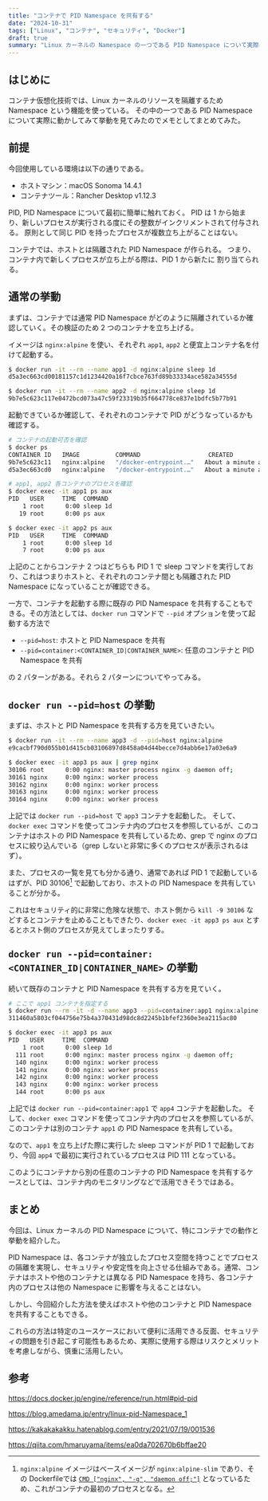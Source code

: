 ```yaml
---
title: "コンテナで PID Namespace を共有する"
date: "2024-10-31"
tags: ["Linux", "コンテナ", "セキュリティ", "Docker"]
draft: true
summary: "Linux カーネルの Namespace の一つである PID Namespace について実際にコンテナでどのように隔離・共有されるのか挙動を見てみた際のメモ"
---
```


## はじめに

コンテナ仮想化技術では、Linux カーネルのリソースを隔離するため Namespace という機能を使っている。
その中の一つである PID Namespace について実際に動かしてみて挙動を見てみたのでメモとしてまとめてみた。

## 前提

今回使用している環境は以下の通りである。

- ホストマシン：macOS Sonoma 14.4.1
- コンテナツール：Rancher Desktop v1.12.3

PID, PID Namespace について最初に簡単に触れておく。
PID は 1 から始まり、新しいプロセスが実行される度にその整数がインクリメントされて付与される。
原則として同じ PID を持ったプロセスが複数立ち上がることはない。

コンテナでは、ホストとは隔離された PID Namespace が作られる。
つまり、コンテナ内で新しくプロセスが立ち上がる際は、PID 1 から新たに 割り当てられる。

## 通常の挙動

まずは、コンテナでは通常 PID Namespace がどのように隔離されているか確認していく。その検証のため 2 つのコンテナを立ち上げる。

イメージは `nginx:alpine` を使い、それぞれ `app1`, `app2` と便宜上コンテナ名を付けて起動する。

```sh
$ docker run -it --rm --name app1 -d nginx:alpine sleep 1d
d5a3ec663cd00181157c1d1234420a16f7cbce763fd89b33334ace582a34555d

$ docker run -it --rm --name app2 -d nginx:alpine sleep 1d
9b7e5c623c117e0472bcd073a47c59f23319b35f664778ce837e1bdfc5b77b91
```

起動できているか確認して、それぞれのコンテナで PID がどうなっているかも確認する。

```sh
# コンテナの起動可否を確認
$ docker ps
CONTAINER ID   IMAGE          COMMAND                   CREATED              STATUS              PORTS     NAMES
9b7e5c623c11   nginx:alpine   "/docker-entrypoint.…"   About a minute ago   Up About a minute   80/tcp    app2
d5a3ec663cd0   nginx:alpine   "/docker-entrypoint.…"   About a minute ago   Up About a minute   80/tcp    app1

# app1, app2 各コンテナのプロセスを確認
$ docker exec -it app1 ps aux
PID   USER     TIME  COMMAND
    1 root      0:00 sleep 1d
   19 root      0:00 ps aux

$ docker exec -it app2 ps aux
PID   USER     TIME  COMMAND
    1 root      0:00 sleep 1d
    7 root      0:00 ps aux
```

上記のことからコンテナ 2 つはどちらも PID 1 で sleep コマンドを実行しており、これはつまりホストと、それぞれのコンテナ間とも隔離された PID Namespace になっていることが確認できる。

一方で、コンテナを起動する際に既存の PID Namespace を共有することもできる。その方法としては、`docker run` コマンドで `--pid` オプションを使って起動する方法で

- `--pid=host`: ホストと PID Namespace を共有
- `--pid=container:<CONTAINER_ID|CONTAINER_NAME>`: 任意のコンテナと PID Namespace を共有

の 2 パターンがある。それら 2 パターンについてやってみる。

## `docker run --pid=host` の挙動

まずは、ホストと PID Namespace を共有する方を見ていきたい。

```sh
$ docker run -it --rm --name app3 -d --pid=host nginx:alpine
e9cacbf790d055b01d415cb03106897d8458a04d44becce7d4abb6e17a03e6a9

$ docker exec -it app3 ps aux | grep nginx
30106 root      0:00 nginx: master process nginx -g daemon off;
30161 nginx     0:00 nginx: worker process
30162 nginx     0:00 nginx: worker process
30163 nginx     0:00 nginx: worker process
30164 nginx     0:00 nginx: worker process
```

上記では `docker run --pid=host` で `app3` コンテナを起動した。
そして、`docker exec` コマンドを使ってコンテナ内のプロセスを参照しているが、このコンテナはホストの PID Namespace を共有しているため、grep で nginx のプロセスに絞り込んでいる（grep しないと非常に多くのプロセスが表示されるはず）。

また、プロセスの一覧を見ても分かる通り、通常であれば PID 1 で起動しているはずが、PID 30106[^1] で起動しており、ホストの PID Namespace を共有していることが分かる。

これはセキュリティ的に非常に危険な状態で、ホスト側から `kill -9 30106` などするとコンテナを止めることもできたり、`docker exec -it app3 ps aux` とするとホスト側のプロセスが見えてしまったりする。

## `docker run --pid=container:<CONTAINER_ID|CONTAINER_NAME>` の挙動

続いて既存のコンテナと PID Namespace を共有する方を見ていく。

```sh
# ここで app1 コンテナを指定する
$ docker run --rm -it -d --name app3 --pid=container:app1 nginx:alpine
311460a5803cf044756e75b4a370431d98dc8d2245b1bfef2360e3ea2115ac80

$ docker exec -it app3 ps aux
PID   USER     TIME  COMMAND
    1 root      0:00 sleep 1d
  111 root      0:00 nginx: master process nginx -g daemon off;
  140 nginx     0:00 nginx: worker process
  141 nginx     0:00 nginx: worker process
  142 nginx     0:00 nginx: worker process
  143 nginx     0:00 nginx: worker process
  144 root      0:00 ps aux
```

上記では `docker run --pid=container:app1` で `app4` コンテナを起動した。
そして、`docker exec` コマンドを使ってコンテナ内のプロセスを参照しているが、このコンテナは別のコンテナ `app1` の PID Namespace を共有している。

なので、`app1` を立ち上げた際に実行した sleep コマンドが PID 1 で起動しており、今回 `app4` で最初に実行されているプロセスは PID 111 となっている。

このようにコンテナから別の任意のコンテナの PID Namespace を共有するケースとしては、コンテナ内のモニタリングなどで活用できそうではある。

## まとめ

今回は、Linux カーネルの PID Namespace について、特にコンテナでの動作と挙動を紹介した。

PID Namespace は、各コンテナが独立したプロセス空間を持つことでプロセスの隔離を実現し、セキュリティや安定性を向上させる仕組みである。通常、コンテナはホストや他のコンテナとは異なる PID Namespace を持ち、各コンテナ内のプロセスは他の Namespace に影響を与えることはない。

しかし、今回紹介した方法を使えばホストや他のコンテナと PID Namespace を共有することもできる。

これらの方法は特定のユースケースにおいて便利に活用できる反面、セキュリティの問題を引き起こす可能性もあるため、実際に使用する際はリスクとメリットを考慮しながら、慎重に活用したい。

## 参考

https://docs.docker.jp/engine/reference/run.html#pid-pid

https://blog.amedama.jp/entry/linux-pid-Namespace_1

https://kakakakakku.hatenablog.com/entry/2021/07/19/001536

https://qiita.com/hmaruyama/items/ea0da702670b6bffae20

[^1]: `nginx:alpine` イメージはベースイメージが `nginx:alpine-slim` であり、その Dockerfileでは [`CMD ["nginx", "-g", "daemon off;"]`](https://github.com/nginxinc/docker-nginx/blob/6a4c0cb4ac7e53bbbe473df71b61a5bf9f95252f/stable/alpine-slim/Dockerfile#L123) となっているため、これがコンテナの最初のプロセスとなる。
